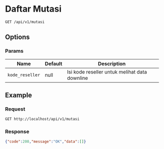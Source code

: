 # Daftar Mutasi

<!-- @category Common -->

```bash
GET /api/v1/mutasi
```

## Options

### Params

Name | Default | Description
--- | --- | ---
`kode_reseller` | null | Isi kode reseller untuk melihat data downline

## Example

### Request

```bash
GET http://localhost/api/v1/mutasi
```

### Response

```json
{"code":200,"message":"OK","data":[]}
```
